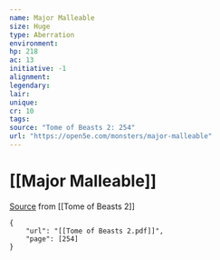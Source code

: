 ```yaml
---
name: Major Malleable
size: Huge
type: Aberration
environment: 
hp: 218
ac: 13
initiative: -1
alignment: 
legendary: 
lair: 
unique: 
cr: 10
tags: 
source: "Tome of Beasts 2: 254"
url: "https://open5e.com/monsters/major-malleable"
---
```

# [[Major Malleable]]

[Source](zotero://open-pdf/library/items/9UQIAB6R?page=254) from [[Tome of Beasts 2]]

```pdf
{
	"url": "[[Tome of Beasts 2.pdf]]",
	"page": [254]
}
```

